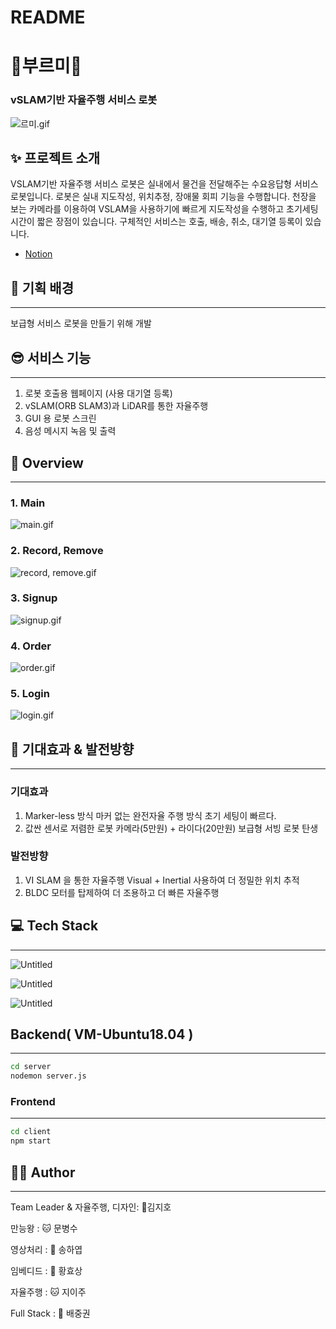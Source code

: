 # README

# 🐢부르미🐢

### vSLAM기반 자율주행 서비스 로봇

![르미.gif](README/Buruemi.gif)

## ✨ 프로젝트 소개

VSLAM기반 자율주행 서비스 로봇은 실내에서 물건을 전달해주는 수요응답형 서비스 로봇입니다. 로봇은 실내 지도작성, 위치추정, 장애물 회피 기능을 수행합니다. 천장을 보는 카메라를 이용하여 VSLAM을 사용하기에 빠르게 지도작성을 수행하고 초기세팅시간이 짧은 장점이 있습니다. 구체적인 서비스는 호출, 배송, 취소, 대기열 등록이 있습니다.
- [Notion](https://future-suede-313.notion.site/SSAFY-0781ae3df37844d4bc4cd80a082bebc6)
## 🙂 기획 배경

---

보급형 서비스 로봇을 만들기 위해 개발

## 😎 서비스 기능

---

1. 로봇 호출용 웹페이지 (사용 대기열 등록)
2. vSLAM(ORB SLAM3)과 LiDAR를 통한 자율주행
3. GUI 용 로봇 스크린
4. 음성 메시지 녹음 및 출력

## 👀 Overview

---

### 1. Main

![main.gif](README/main.gif)

### 2. Record, Remove

![record, remove.gif](README/record_remove.gif)

### 3. Signup

![signup.gif](README/signup.gif)

### 4. Order

![order.gif](README/order.gif)

### 5. Login

![login.gif](README/login.gif)

## 🦄 기대효과 & 발전방향

---

### 기대효과

1. Marker-less 방식
마커 없는 완전자율 주행 방식
초기 세팅이 빠르다.
2. 값싼 센서로 저렴한 로봇
카메라(5만원) + 라이다(20만원)
보급형 서빙 로봇 탄생

### 발전방향

1. VI SLAM 을 통한 자율주행
Visual + Inertial 사용하여 더 정밀한 위치 추적
2. BLDC 모터를 탑제하여 더 조용하고 더 빠른 자율주행

## 💻 Tech Stack

---

![Untitled](README/Untitled.png)

![Untitled](README/Untitled%201.png)

![Untitled](README/Untitled%202.png)

## Backend( VM-Ubuntu18.04 )

---

```bash
cd server
nodemon server.js
```

### Frontend

---

```bash
cd client
npm start
```

## 🤼‍♂️ Author

---

Team Leader & 자율주행, 디자인: 🐯김지호

만능왕 : 🐱 문병수

영상처리 : 🐶 송하엽

임베디드 : 🐺 황효상

자율주행 : 🐱 지이주

Full Stack : 🦁 배중권
